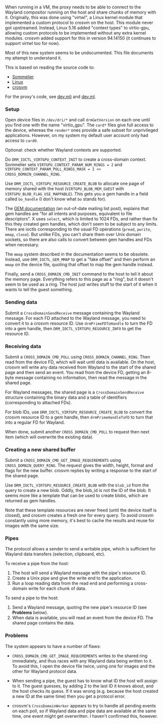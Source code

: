 When running in a VM, the proxy needs to be able to connect to the Wayland compositor running on the host and share chunks of memory with it.
Originally, this was done using "virtwl", a Linux kernel module that implemented a custom protocol to crosvm on the host.
This module never got upstreamed. Instead, Linux 5.16 added "context types" to virtio-gpu, allowing custom protocols to be implemented without any extra kernel modules.
crosvm added support for this in version 94.14150 (it continues to support virtwl too for now).

Most of this new system seems to be undocumented.
This file documents my attempt to understand it.

This is based on reading the source code to:
- [Sommelier](https://chromium.googlesource.com/chromiumos/platform2/+/refs/heads/main/vm_tools/sommelier/virtualization/virtgpu_channel.cc)
- [Linux](https://git.kernel.org/pub/scm/linux/kernel/git/torvalds/linux.git/tree/drivers/gpu/drm/virtio?h=v5.16&id=df0cc57e057f18e44dac8e6c18aba47ab53202f9)
- [crosvm](https://github.com/google/crosvm/tree/main/rutabaga_gfx/src/cross_domain)

For the proxy's code, see [dev.mli](./virtio_gpu/dev.mli) and [dev.ml](./virtio_gpu/dev.ml).

### Setup

Open device files in `/dev/dri/*` and call `drmGetVersion` on each one until you find one with the name "virtio_gpu".
The `card*` files give full access to the device, whereas the `render*` ones provide a safe subset for unprivileged applications.
However, on my system my default user account only had access to `card0`.

Optional: check whether Wayland contexts are supported.

Do `DRM_IOCTL_VIRTGPU_CONTEXT_INIT` to create a cross-domain context.
Sommelier sets `VIRTGPU_CONTEXT_PARAM_NUM_RINGS = 2`
and `VIRTGPU_CONTEXT_PARAM_POLL_RINGS_MASK = 1 << CROSS_DOMAIN_CHANNEL_RING`.

Use `DRM_IOCTL_VIRTGPU_RESOURCE_CREATE_BLOB` to allocate one page of memory shared with the host
(`VIRTGPU_BLOB_MEM_GUEST` with `VIRTGPU_BLOB_FLAG_USE_MAPPABLE`).
This gets you a gem handle in a field called `bo_handle` (I don't know what `bo` stands for).

The [GEM documentation](https://lwn.net/Articles/283798/) (an out-of-date mailing list post),
explains that gem handles are "for all intents and purposes, equivalent to file descriptors".
X uses `select`, which is limited to 1024 FDs, and rather than fix this they created gem handles,
which don't seem to be subject to any limits.
There are ioctls corresponding to the usual FD operations (`pread`, `pwrite`, `mmap`, `close`).
But unlike FDs, you can't share them over Unix domain sockets,
so there are also calls to convert between gem handles and FDs when necessary.

The `mmap` system described in the documentation seems to be obsolete.
Instead, use `DRM_IOCTL_GEM_MMAP` to get a "fake offset" and then perform an `mmap` on the device file,
quoting that offset to map the gem handle instead.

Finally, send a `CROSS_DOMAIN_CMD_INIT` command to the host to tell it about the memory page.
Everything refers to this page as a "ring", but it doesn't seem to be used as a ring.
The host just writes stuff to the start of it when it wants to tell the guest something.

### Sending data

Submit a `CrossDomainSendReceive` message containing the Wayland message.
For each FD attached to the Wayland message, you need to convert it to a crosvm resource ID.
Use `drmPrimeFDToHandle` to turn the FD into a gem handle, then `DRM_IOCTL_VIRTGPU_RESOURCE_INFO`
to get the resource ID.

### Receiving data

Submit a `CROSS_DOMAIN_CMD_POLL` using `CROSS_DOMAIN_CHANNEL_RING`.
Then read from the device FD, which will wait until data is available.
On the host, crosvm will write any data received from Wayland to the start of the shared page
and then send an event.
You read from the device FD, getting an 8-byte message containing no information,
then read the message in the shared page.

For Wayland messages, the shared page is a `CrossDomainSendReceive` structure
containing the binary data and a table of identifiers (corresponding to attached FDs).

For blob IDs, use `DRM_IOCTL_VIRTGPU_RESOURCE_CREATE_BLOB` to convert the crosvm resource ID to a gem handle,
then `drmPrimeHandleToFD` to turn that into a regular FD for Wayland.

When done, submit another `CROSS_DOMAIN_CMD_POLL` to request then next item
(which will overwrite the existing data).

### Creating a new shared buffer

Submit a `CROSS_DOMAIN_CMD_GET_IMAGE_REQUIREMENTS` using `CROSS_DOMAIN_QUERY_RING`.
The request gives the width, height, format and flags for the new buffer.
crosvm replies by writing a response to the start of the shared page.

Use `DRM_IOCTL_VIRTGPU_RESOURCE_CREATE_BLOB` with the `blob_id` from the query
to create a new blob. Oddly, the blob_id is not the ID of the blob.
It seems more like a template that can be used to create blobs, which are returned as gem handles.

Note that these template resources are never freed (until the device itself is closed),
and crosvm creates a fresh one for every query.
To avoid crosvm constantly using more memory,
it's best to cache the results and reuse for images with the same size.

### Pipes

The protocol allows a sender to send a writable pipe, which is sufficient for Wayland data transfers (selection, clipboard, etc).

To receive a pipe from the host:

1. The host will send a Wayland message with the pipe's resource ID.
2. Create a Unix pipe and give the write end to the application.
3. Run a loop reading data from the read end and performing a cross-domain write for each chunk of data.

To send a pipe to the host:

1. Send a Wayland message, quoting the new pipe's resource ID (see **Problems** below).
2. When data is available, you will read an event from the device FD. The shared page contains the data.

### Problems

The system appears to have a number of flaws:

- `CROSS_DOMAIN_CMD_GET_IMAGE_REQUIREMENTS` writes to the shared ring immediately,
  and thus races with any Wayland data being written to it.
  To avoid this, I open the device file twice, using one for images and the other for Wayland protocol data.

- When sending a pipe, the guest has to know what ID the host will assign to it.
  The guest guesses, by adding 2 to the last ID it knows about, and the host checks its guess.
  If it was wrong (e.g. because the host created a new ID at the same time) then you get a protocol error.

- crosvm's `CrossDomainWorker` appears to try to handle all pending events on each poll,
  so if Wayland data and pipe data are available at the same time, one event might get overwritten.
  I haven't confirmed this, however.
